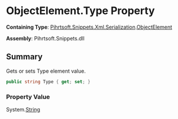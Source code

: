 # ObjectElement\.Type Property

**Containing Type**: [Pihrtsoft.Snippets.Xml.Serialization](../../README.md)\.[ObjectElement](../README.md)

**Assembly**: Pihrtsoft\.Snippets\.dll

## Summary

Gets or sets Type element value\.

```csharp
public string Type { get; set; }
```

### Property Value

System\.[String](https://docs.microsoft.com/en-us/dotnet/api/system.string)

